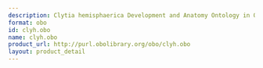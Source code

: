 ```yaml
---
description: Clytia hemisphaerica Development and Anatomy Ontology in OBO format
format: obo
id: clyh.obo
name: clyh.obo
product_url: http://purl.obolibrary.org/obo/clyh.obo
layout: product_detail
---
```

